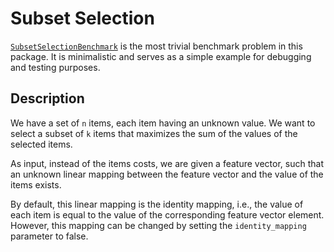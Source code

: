 # Subset Selection

[`SubsetSelectionBenchmark`](@ref) is the most trivial benchmark problem in this package.
It is minimalistic and serves as a simple example for debugging and testing purposes.

## Description
We have a set of ``n`` items, each item having an unknown value.
We want to select a subset of ``k`` items that maximizes the sum of the values of the selected items.

As input, instead of the items costs, we are given a feature vector, such that an unknown linear mapping between the feature vector and the value of the items exists.

By default, this linear mapping is the identity mapping, i.e., the value of each item is equal to the value of the corresponding feature vector element.
However, this mapping can be changed by setting the `identity_mapping` parameter to false.
